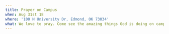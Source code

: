 ```yaml
---
title: Prayer on Campus
when: Aug 31st 18
where: '100 N University Dr, Edmond, OK 73034'
what: We love to pray. Come see the amazing things God is doing on campus.
---
```


